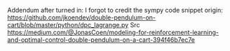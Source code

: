 Addendum after turned in: I forgot to credit the sympy code snippet origin:
https://github.com/jkoendev/double-pendulum-on-cart/blob/master/python/dpc_lagrange.py
Src https://medium.com/@JonasCoen/modeling-for-reinforcement-learning-and-optimal-control-double-pendulum-on-a-cart-394f46b7ec7e
